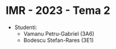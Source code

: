 # IMR - 2023 - Tema 2
- Studenti:
  - Vamanu Petru-Gabriel (3A6)
  - Bodescu Stefan-Rares (3E1)
 
 
